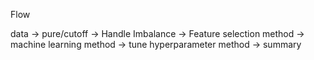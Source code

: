 Flow

data -> pure/cutoff -> Handle Imbalance -> Feature selection method -> machine learning method -> tune hyperparameter method -> summary
